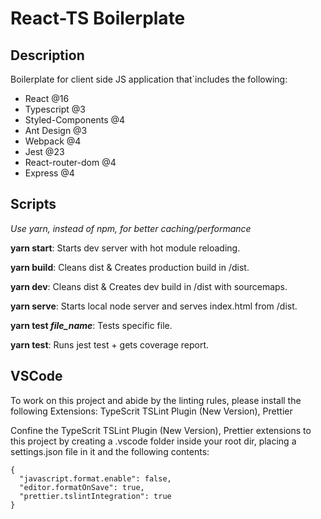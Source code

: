 # React-TS Boilerplate

## Description

Boilerplate for client side JS application that`includes the following:

- React @16
- Typescript @3
- Styled-Components @4
- Ant Design @3
- Webpack @4
- Jest @23
- React-router-dom @4
- Express @4

## Scripts

_Use yarn, instead of npm, for better caching/performance_

**yarn start**: Starts dev server with hot module reloading.

**yarn build**: Cleans dist & Creates production build in /dist.

**yarn dev**: Cleans dist & Creates dev build in /dist with sourcemaps.

**yarn serve**: Starts local node server and serves index.html from /dist.

**yarn test _file_name_**: Tests specific file.

**yarn test**: Runs jest test + gets coverage report.

## VSCode

To work on this project and abide by the linting rules, please install the following Extensions: TypeScrit TSLint Plugin (New Version), Prettier

Confine the TypeScrit TSLint Plugin (New Version), Prettier extensions to this project by creating a .vscode folder inside your root dir, placing a settings.json file in it and the following contents:

```
{
  "javascript.format.enable": false,
  "editor.formatOnSave": true,
  "prettier.tslintIntegration": true
}
```
